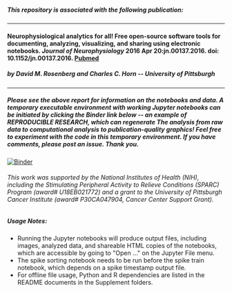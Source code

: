 ##### *This repository is associated with the following publication:*
-----------
#### Neurophysiological analytics for all!  Free open-source software tools for documenting, analyzing, visualizing, and sharing using electronic notebooks. *Journal of Neurophysiology* 2016 Apr 20:jn.00137.2016. doi: 10.1152/jn.00137.2016. [Pubmed](https://www.ncbi.nlm.nih.gov/pubmed/27098025)

##### by David M. Rosenberg and Charles C. Horn -- University of Pittsburgh
-----------

##### *Please see the above report for information on the notebooks and data. A temporary executable environment with working Jupyter notebooks can be initiated by clicking the Binder link below -- an example of REPRODUCIBLE RESEARCH, which can regenerate The analysis from raw data to computational analysis to publication-quality graphics! Feel free to experiment with the code in this temporary environment. If you have comments, please post an issue. Thank you.*
[![Binder](http://mybinder.org/badge.svg)](http://mybinder.org/repo/cchorn/Neurophysiological-Analytics-for-All)

###### This work was supported by the National Institutes of Health (NIH), including the Stimulating Peripheral Activity to Relieve Conditions (SPARC) Program (award# U18EB021772) and a grant to the University of Pittsburgh Cancer Institute (award# P30CA047904, Cancer Center Support Grant).

##### Usage Notes:
* Running the Jupyter notebooks will produce output files, including images, analyzed data, and shareable HTML copies of the notebooks, which are accessible by going to "Open ..." on the Jupyter File menu.
* The spike sorting notebook needs to be run before the spike train notebook, which depends on a spike timestamp output file.
* For offline file usage, Python and R dependencies are listed in the README documents in the Supplement folders.  
